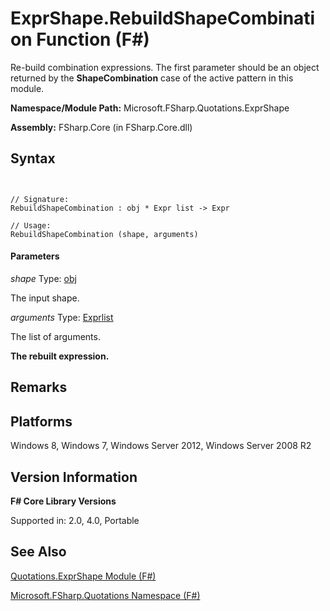 # ExprShape.RebuildShapeCombination Function (F#)

Re-build combination expressions. The first parameter should be an object returned by the **ShapeCombination** case of the active pattern in this module.

**Namespace/Module Path:** Microsoft.FSharp.Quotations.ExprShape

**Assembly:** FSharp.Core (in FSharp.Core.dll)


## Syntax


```


// Signature:
RebuildShapeCombination : obj * Expr list -> Expr

// Usage:
RebuildShapeCombination (shape, arguments)

```



#### Parameters
*shape*
Type: [obj](http://msdn.microsoft.com/en-us/library/dcf2430f-702b-40e5-a0a1-97518bf137f7)


The input shape.


*arguments*
Type: [Expr](http://msdn.microsoft.com/en-us/library/ed6a2caf-69d4-45c2-ab97-e9b3be9bce65)[list](http://msdn.microsoft.com/en-us/library/c627b668-477b-4409-91ed-06d7f1b3e4a7)


The list of arguments.



**The rebuilt expression.**
## Remarks

## Platforms
Windows 8, Windows 7, Windows Server 2012, Windows Server 2008 R2


## Version Information
**F# Core Library Versions**

Supported in: 2.0, 4.0, Portable




## See Also
[Quotations.ExprShape Module &#40;F&#35;&#41;](Quotations.ExprShape-Module-%5BFSharp%5D.md)

[Microsoft.FSharp.Quotations Namespace &#40;F&#35;&#41;](Microsoft.FSharp.Quotations-Namespace-%5BFSharp%5D.md)

